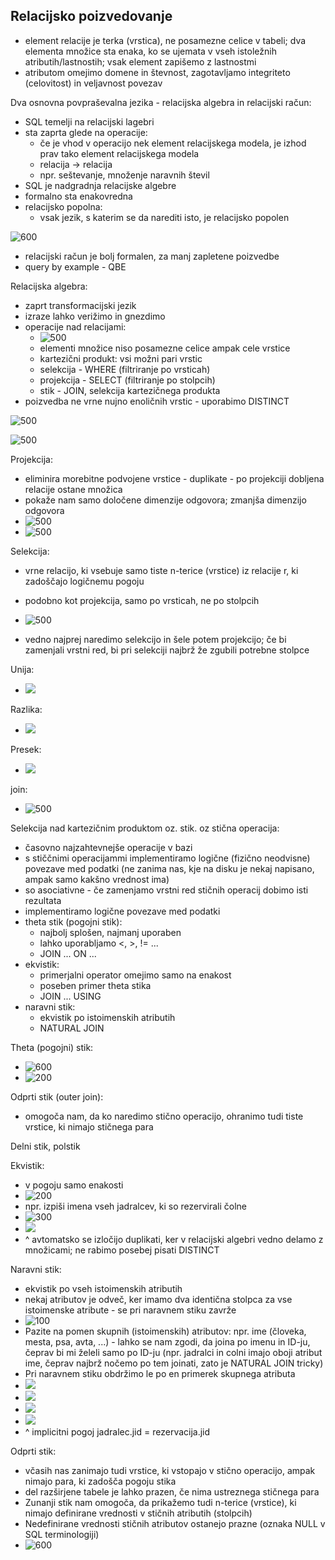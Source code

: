 ## Relacijsko poizvedovanje
- element relacije je terka (vrstica), ne posamezne celice v tabeli; dva elementa množice sta enaka, ko se ujemata v vseh istoležnih atributih/lastnostih; vsak element zapišemo z lastnostmi
- atributom omejimo domene in števnost, zagotavljamo integriteto (celovitost) in veljavnost povezav

Dva osnovna povpraševalna jezika - relacijska algebra in relacijski račun:
- SQL temelji na relacijski lagebri
- sta zaprta glede na operacije:
	- če je vhod v operacijo nek element relacijskega modela, je izhod prav tako element relacijskega modela
	- relacija -> relacija
	- npr. seštevanje, množenje naravnih števil
- SQL je nadgradnja relacijske algebre
- formalno sta enakovredna
- relacijsko popolna:
	- vsak jezik, s katerim se da narediti isto, je relacijsko popolen

![600](Pasted%20image%2020240307154735.png)
- relacijski račun je bolj formalen, za manj zapletene poizvedbe
- query by example - QBE

Relacijska algebra:
- zaprt transformacijski jezik
- izraze lahko verižimo in gnezdimo
- operacije nad relacijami:
	- ![500](Pasted%20image%2020240307155419.png)
	- elementi množice niso posamezne celice ampak cele vrstice
	- kartezični produkt: vsi možni pari vrstic
	- selekcija - WHERE (filtriranje po vrsticah)
	- projekcija - SELECT (filtriranje po stolpcih)
	- stik - JOIN, selekcija kartezičnega produkta
- poizvedba ne vrne nujno enoličnih vrstic - uporabimo DISTINCT

![500](Pasted%20image%2020240307155933.png)

![500](Pasted%20image%2020240307162216.png)

Projekcija:
-  eliminira morebitne podvojene vrstice - duplikate - po projekciji dobljena relacije ostane množica
- pokaže nam samo določene dimenzije odgovora; zmanjša dimenzijo odgovora
- ![500](Pasted%20image%2020240307162628.png)
- ![500](Pasted%20image%2020240307162724.png)

Selekcija:
-  vrne relacijo, ki vsebuje samo tiste n-terice (vrstice) iz relacije r, ki zadoščajo logičnemu pogoju
- podobno kot projekcija, samo po vrsticah, ne po stolpcih
- ![500](Pasted%20image%2020240307162803.png)

- vedno najprej naredimo selekcijo in šele potem projekcijo; če bi zamenjali vrstni red, bi pri selekciji najbrž že zgubili potrebne stolpce

Unija:
- ![](Pasted%20image%2020240307163859.png)

Razlika:
- ![](Pasted%20image%2020240307164305.png)

Presek:
- ![](Pasted%20image%2020240307164322.png)


join:
- ![500](Pasted%20image%2020240307165208.png)

Selekcija nad kartezičnim produktom oz. stik. oz stična operacija:
- časovno najzahtevnejše operacije v bazi
- s stiččnimi operacijammi implementiramo logične (fizično neodvisne) povezave med podatki (ne zanima nas, kje na disku je nekaj napisano, ampak samo kakšno vrednost ima)
- so asociativne - če zamenjamo vrstni red stičnih operacij dobimo isti rezultata
- implementiramo logične povezave med podatki
- theta stik (pogojni stik):
	- najbolj splošen, najmanj uporaben
	- lahko uporabljamo <, >, != ...
	- JOIN ... ON ...
- ekvistik:
	- primerjalni operator omejimo samo na enakost
	- poseben primer theta stika
	- JOIN ... USING
- naravni stik:
	- ekvistik po istoimenskih atributih
	- NATURAL JOIN

Theta (pogojni) stik:
-  ![600](Pasted%20image%2020240307170022.png)
- ![200](Pasted%20image%2020240314144210.png)

Odprti stik (outer join):
- omogoča nam, da ko naredimo stično operacijo, ohranimo tudi tiste vrstice, ki nimajo stičnega para

Delni stik, polstik

Ekvistik:
- v pogoju samo enakosti
- ![200](Pasted%20image%2020240314144247.png)
- npr. izpiši imena vseh jadralcev, ki so rezervirali čolne
- ![300](Pasted%20image%2020240314144504.png)
- ![](Pasted%20image%2020240314144604.png)
- ^ avtomatsko se izločijo duplikati, ker v relacijski algebri vedno delamo z množicami; ne rabimo posebej pisati DISTINCT

Naravni stik:
- ekvistik po vseh istoimenskih atributih
- nekaj atributov je odveč, ker imamo dva identična stolpca za vse istoimenske atribute - se pri naravnem stiku zavrže
- ![100](Pasted%20image%2020240314144709.png)
- Pazite na pomen skupnih (istoimenskih) atributov: npr. ime (človeka, mesta, psa, avta, ...) - lahko se nam zgodi, da joina po imenu in ID-ju, čeprav bi mi želeli samo po ID-ju (npr. jadralci in colni imajo oboji atribut ime, čeprav najbrž nočemo po tem joinati, zato je NATURAL JOIN tricky)
- Pri naravnem stiku obdržimo le po en primerek skupnega atributa
- ![](Pasted%20image%2020240314144827.png)
- ![](Pasted%20image%2020240314144839.png)
- ![](Pasted%20image%2020240314144856.png)
- ![](Pasted%20image%2020240314144913.png)
- ^ implicitni pogoj jadralec.jid = rezervacija.jid

Odprti stik:
- včasih nas zanimajo tudi vrstice, ki vstopajo v stično operacijo, ampak nimajo para, ki zadošča pogoju stika
- del razširjene tabele je lahko prazen, če nima ustreznega stičnega para
- Zunanji stik nam omogoča, da prikažemo tudi n-terice (vrstice), ki nimajo definirane vrednosti v stičnih atributih (stolpcih)
-  Nedefinirane vrednosti stičnih atributov ostanejo prazne (oznaka NULL v SQL terminologiji)
- ![600](Pasted%20image%2020240314152051.png)

